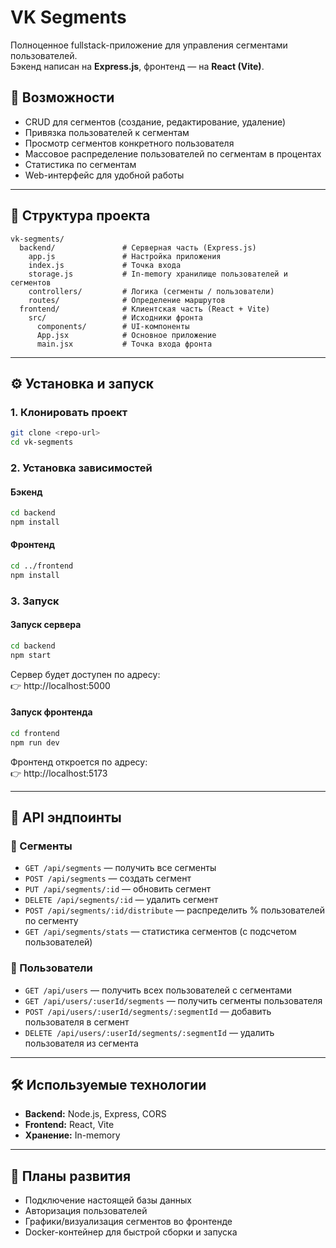 # VK Segments

Полноценное fullstack-приложение для управления сегментами пользователей.  
Бэкенд написан на **Express.js**, фронтенд — на **React (Vite)**.  

## 🚀 Возможности

- CRUD для сегментов (создание, редактирование, удаление)
- Привязка пользователей к сегментам
- Просмотр сегментов конкретного пользователя
- Массовое распределение пользователей по сегментам в процентах
- Статистика по сегментам
- Web-интерфейс для удобной работы

---

## 📂 Структура проекта

```
vk-segments/
  backend/               # Серверная часть (Express.js)
    app.js               # Настройка приложения
    index.js             # Точка входа
    storage.js           # In-memory хранилище пользователей и сегментов
    controllers/         # Логика (сегменты / пользователи)
    routes/              # Определение маршрутов
  frontend/              # Клиентская часть (React + Vite)
    src/                 # Исходники фронта
      components/        # UI-компоненты
      App.jsx            # Основное приложение
      main.jsx           # Точка входа фронта
```

---

## ⚙️ Установка и запуск

### 1. Клонировать проект
```bash
git clone <repo-url>
cd vk-segments
```

### 2. Установка зависимостей

#### Бэкенд
```bash
cd backend
npm install
```

#### Фронтенд
```bash
cd ../frontend
npm install
```

### 3. Запуск

#### Запуск сервера
```bash
cd backend
npm start
```
Сервер будет доступен по адресу:  
👉 http://localhost:5000

#### Запуск фронтенда
```bash
cd frontend
npm run dev
```
Фронтенд откроется по адресу:  
👉 http://localhost:5173

---

## 📡 API эндпоинты

### 🔹 Сегменты
- `GET /api/segments` — получить все сегменты
- `POST /api/segments` — создать сегмент
- `PUT /api/segments/:id` — обновить сегмент
- `DELETE /api/segments/:id` — удалить сегмент
- `POST /api/segments/:id/distribute` — распределить % пользователей по сегменту
- `GET /api/segments/stats` — статистика сегментов (с подсчетом пользователей)

### 🔹 Пользователи
- `GET /api/users` — получить всех пользователей с сегментами
- `GET /api/users/:userId/segments` — получить сегменты пользователя
- `POST /api/users/:userId/segments/:segmentId` — добавить пользователя в сегмент
- `DELETE /api/users/:userId/segments/:segmentId` — удалить пользователя из сегмента

---

## 🛠 Используемые технологии

- **Backend:** Node.js, Express, CORS
- **Frontend:** React, Vite
- **Хранение:** In-memory

---

## 🔮 Планы развития

- Подключение настоящей базы данных
- Авторизация пользователей
- Графики/визуализация сегментов во фронтенде
- Docker-контейнер для быстрой сборки и запуска
